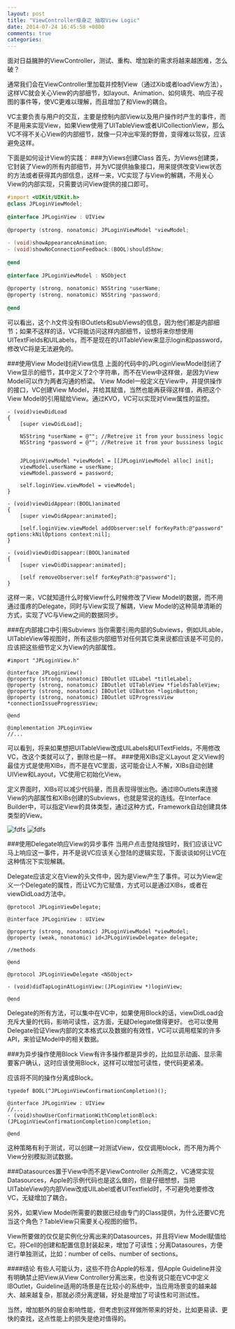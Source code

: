 ```yaml
---
layout: post
title: "ViewController瘦身之 抽取View Logic"
date: 2014-07-24 16:45:58 +0800
comments: true
categories: 
---
```

面对日益臃肿的ViewController，测试、重构、增加新的需求将越来越困难，怎么破？

通常我们会在ViewController里加载并控制View（通过Xib或者loadView方法），这样VC就会关心View的内部细节，如layout、Animation、如何填充、响应子视图的事件等，使VC更难以理解，而且增加了和View的耦合。

VC主要负责与用户的交互，主要是控制内部View以及用户操作时产生的事件，而不是用来实现View，如果View使用了UITableView或者UICollectionView，那么VC不得不关心View的内部细节，就像一只冲出牢笼的野兽，变得难以驾驭，应该避免这样。

下面是如何设计View的实践：
###为Views创建Class
首先，为Views创建类，它封装了View的所有内部细节，并为VC提供抽象接口，用来提供改变View状态的方法或者获得其内部信息，这样一来，VC实现了与View的解耦，不用关心View的内部实现，只需要访问View提供的接口即可。
```objective-c
#import <UIKit/UIKit.h>
@class JPLoginViewModel;
 
@interface JPLoginView : UIView
 
@property (strong, nonatomic) JPLoginViewModel *viewModel;
 
- (void)showAppearanceAnimation;
- (void)showNoConnectionFeedback:(BOOL)shouldShow;
 
@end
 
@interface JPLoginViewModel : NSObject
 
@property (strong, nonatomic) NSString *userName;
@property (strong, nonatomic) NSString *password;
 
@end
```
可以看出，这个.h文件没有IBOutlets和subViews的信息，因为他们都是内部细节；如果不这样的话，VC将能访问这样内部细节，设想将来你想使用UITextFields和UILabels，而不是现在的UITableView来显示login和password，修改VC将是无法避免的。

<!--more-->

###使用View Model封闭View信息
上面的代码中的JPLoginViewModel封闭了View显示的细节，其中定义了2个字符串，而不在View中这样做，是因为View Model可以作为两者沟通的桥梁。
View Model一般定义在View中，并提供操作的接口，VC创建View Model，并给其赋值，当然也能再获得这样值，再把这个View Model的引用赋给View。通过KVO，VC可以实现对View属性的监控。

```
- (void)viewDidLoad
{
    [super viewDidLoad];
    
    NSString *userName = @""; //Retreive it from your bussiness logic
    NSString *password = @""; //Retreive it from your bussiness logic
    
    
    JPLoginViewModel *viewModel = [[JPLoginViewModel alloc] init];
    viewModel.userName = userName;
    viewModel.password = password;
    
    self.loginView.viewModel = viewModel;
}

- (void)viewDidAppear:(BOOL)animated
{
    [super viewDidAppear:animated];
    
    [self.loginView.viewModel addObserver:self forKeyPath:@"password" options:kNilOptions context:nil];
}

- (void)viewDidDisappear:(BOOL)animated
{
    [super viewDidDisappear:animated];
    
    [self removeObserver:self forKeyPath:@"password"];
}
```
这样一来，VC就知道什么时候View什么时候修改了View Model的数据，而不用通过蛋疼的Delegate，同时与View实现了解耦，View Model的这种简单清晰的方式，实现了VC与View之间的数据同步。

###在内部接口中引用Subviews
当你需要引用内部的Subviews，例如UILable，UITableView等视图时，所有这些内部细节对任何其它类来说都应该是不可见的，应该把这些细节定义为View的内部属性。
```
#import "JPLoginView.h"
 
@interface JPLoginView()
@property (strong, nonatomic) IBOutlet UILabel *titleLabel;
@property (strong, nonatomic) IBOutlet UITableView *fieldsTableView;
@property (strong, nonatomic) IBOutlet UIButton *loginButton;
@property (strong, nonatomic) IBOutlet UIProgressView *connectionIssueProgressView;
 
@end
 
@implementation JPLoginView
//...
```
可以看到，将来如果想把UITableView改成UILabels和UITextFields，不用修改VC，改这个类就可以了，删除也是一样。
###使用XIBs定义Layout
定义View的最佳方式是使用XIBs，而不是在VC里面，这可能会让人不解，XIBs自动创建UIView和Layout，VC使用它初始化View。

定义界面时，XIBs可以减少代码量，而且表现得很出色。通过IBOutlets来连接View的内部属性和XIBs创建的Subviews，也就是常说的连线。在Interface Builder中，可以指定View的具体类型，通过这种方式，Framework自动创建具体类型的View。

![fdfs](http://jpellat.com/wp-content/uploads/2014/05/Screenshot-2014-05-18-01.02.28-300x129.png)
![fdfs](http://jpellat.com/wp-content/uploads/2014/05/connect-300x136.png)

###使用Delegate响应View的异步事件
当用户点击登陆按钮时，我们应该让VC马上响应这一事件，并不是说VC应该关心登陆的逻辑实现，下面谈谈如何让VC在这种情况下实现解耦。

Delegate应该定义在View的头文件中，因为是View产生了事件。可以为View定义一个Delegate的属性，而让VC为它赋值，方式可以是通过XIBs，或者在viewDidLoad方法中。
```
@protocol JPLoginViewDelegate;
 
@interface JPLoginView : UIView
 
@property (strong, nonatomic) JPLoginViewModel *viewModel;
@property (weak, nonatomic) id<JPLoginViewDelegate> delegate;
 
//methods
 
@end
 
@protocol JPLoginViewDelegate <NSObject>
 
- (void)didTapLoginAtLoginView:(JPLoginView *)loginView;
 
@end
```
Delegate的所有方法，可以集中在VC中，如果使用Block的话，viewDidLoad会充斥大量的代码，影响可读性，这方面，无疑Delegate做得更好。
也可以使用Delegate验证View内部的文本格式以及数据的有效性，VC可以调用框架的许多API，来验证Model中的相关数据。

###为异步操作使用Block
View有许多操作都是异步的，比如显示动画、显示需要客户确认，这时应该使用Block，这样可以增加可读性，使代码更紧凑。

应该将不同的操作分离成Block。

```
typedef BOOL(^JPLoginViewConfirmationCompletion)();

@interface JPLoginView : UIView
//...
- (void)showUserConfirmationWithCompletionBlock:(JPLoginViewConfirmationCompletion)completion;

@end
```
这种策略有利于测试，可以创建一对测试View，仅仅调用block，而不用为两个View分别模拟测试数据。

###Datasources置于View中而不是ViewController
众所周之，VC通常实现Datasources，Apple的示例代码也是这么做的，但是仔细想想，当把UITableView的内部View改成UILabel或者UITextfield时，不可避免地要修改VC，无疑增加了耦合。

另外，如果View Model所需要的数据已经由专门的Class提供，为什么还要VC充当这个角色？TableView只需要关心视图的细节。

View所要做的仅仅是实例化分离出来的Datasources，并且将View Model赋值给它。将Cell的创建和配置信息封装起来，增加了可读性；分离Datasoures，方便进行单独测试，比如：number of cells、number of sections。

####结论
有些人可能认为，这些不符合Apple的标准，但Apple Guideline并没有明确禁止把View从View Controller分离出来，也没有说只能在VC中定义IBOutlet，Guideline适用的场景是在比较小的系统中，当应用场景变的越来越大、越来越复杂，那就必须分离逻辑，好处是增加了可读性和可测试性。

当然，增加额外的层会影响性能，但考虑到这样做所带来的好处，比如更易读、更快的查找，这点性能上的损失是绝对值得的。		